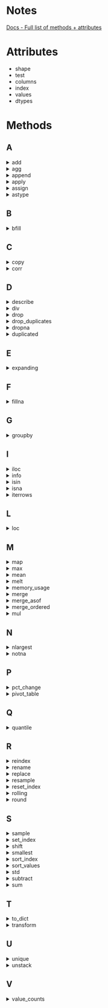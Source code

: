 # Notes

[Docs - Full list of methods + attributes](https://pandas.pydata.org/pandas-docs/stable/reference/api/pandas.DataFrame.html)

# Attributes

* shape
 * test
* columns
* index
* values
* dtypes

# Methods

## A
<details> --------------------------------------------
<summary>add</summary>
</details>

<details> --------------------------------------------
<summary>agg</summary>
</details>

<details> --------------------------------------------
<summary>append</summary>
</details>

<details> --------------------------------------------
<summary>apply</summary>
</details>

<details> --------------------------------------------
<summary>assign</summary>
</details>

<details> --------------------------------------------
<summary>astype</summary>
</details>

## B
<details> --------------------------------------------
<summary>bfill</summary>
</details>

## C
<details> --------------------------------------------
<summary>copy</summary>
 
 [Doc](https://pandas.pydata.org/pandas-docs/stable/reference/api/pandas.DataFrame.copy.html?highlight=copy#pandas.DataFrame.copy)
 * Manipulate the dataset without changing the original data 
</details>

<details> --------------------------------------------
<summary>corr</summary>
</details>

## D
<details> --------------------------------------------
<summary>describe</summary>
</details>

<details> --------------------------------------------
<summary>div</summary>
</details>

<details> --------------------------------------------
<summary>drop</summary>
</details>

<details> --------------------------------------------
<summary>drop_duplicates</summary>
</details>

<details> --------------------------------------------
<summary>dropna</summary>
</details>

<details> --------------------------------------------
<summary>duplicated</summary>
</details>

## E
<details> --------------------------------------------
<summary>expanding</summary>
</details>

## F
<details> --------------------------------------------
<summary>fillna</summary>
</details>

## G
<details> --------------------------------------------
<summary>groupby</summary>
</details>

## I
<details> --------------------------------------------
<summary>iloc</summary>
</details>

<details> --------------------------------------------
<summary>info</summary>
 
 [Doc](https://pandas.pydata.org/pandas-docs/stable/reference/api/pandas.DataFrame.info.html?highlight=info#pandas.DataFrame.info )
 * Find general information like dtypes and non-null counts 
 * See also describe
</details>

<details> --------------------------------------------
<summary>isin</summary>
</details>

<details> --------------------------------------------
<summary>isna</summary>
</details>

<details> --------------------------------------------
<summary>iterrows</summary>
</details>

## L
<details> --------------------------------------------
<summary>loc</summary>
</details>

## M
<details> --------------------------------------------
<summary>map</summary>
</details>

<details> --------------------------------------------
<summary>max</summary>
</details>

<details> --------------------------------------------
<summary>mean</summary>
</details>

<details> --------------------------------------------
<summary>melt</summary>
</details>

<details> --------------------------------------------
<summary>memory_usage</summary>
</details>

<details> --------------------------------------------
<summary>merge</summary>
</details>

<details> --------------------------------------------
<summary>merge_asof</summary>
</details>

<details> --------------------------------------------
<summary>merge_ordered</summary>
</details>

<details> --------------------------------------------
<summary>mul</summary>
</details>

## N
<details> --------------------------------------------
<summary>nlargest</summary>
</details>

<details> --------------------------------------------
<summary>notna</summary>
</details>

## P
<details> --------------------------------------------
<summary>pct_change</summary>
</details>

<details> --------------------------------------------
<summary>pivot_table</summary>
</details>

## Q
<details> --------------------------------------------
<summary>quantile</summary>
</details>

## R
<details> --------------------------------------------
<summary>reindex</summary>
</details>

<details> --------------------------------------------
<summary>rename</summary>
</details>

<details> --------------------------------------------
<summary>replace</summary>
</details>

<details> --------------------------------------------
<summary>resample</summary>
</details>

<details> --------------------------------------------
<summary>reset_index</summary>
</details>

<details> --------------------------------------------
<summary>rolling</summary>
</details>

<details> --------------------------------------------
<summary>round</summary>
</details>

## S
<details> --------------------------------------------
<summary>sample</summary>
</details>

<details> --------------------------------------------
<summary>set_index</summary>
</details>

<details> --------------------------------------------
<summary>shift</summary>
</details>

<details> --------------------------------------------
<summary>smallest</summary>
</details>

<details> --------------------------------------------
<summary>sort_index</summary>
</details>

<details> --------------------------------------------
<summary>sort_values</summary>
</details>

<details> --------------------------------------------
<summary>std</summary>
</details>

<details> --------------------------------------------
<summary>subtract</summary>
</details>

<details> --------------------------------------------
<summary>sum</summary>
</details>

## T
<details> --------------------------------------------
<summary>to_dict</summary>
</details>

<details> --------------------------------------------
<summary>transform</summary>
</details>

## U
<details> --------------------------------------------
<summary>unique</summary>
</details>

<details> --------------------------------------------
<summary>unstack</summary>
</details>

## V
<details> --------------------------------------------
<summary>value_counts</summary>
</details>
